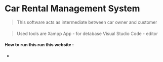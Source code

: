 # Car Rental Management System

> This  software acts as intermediate between car owner and customer


#### 


> Used tools are 
> Xampp App          - for detabase
> Visual Studio Code  - editor

#### How to run this run this website :

*
